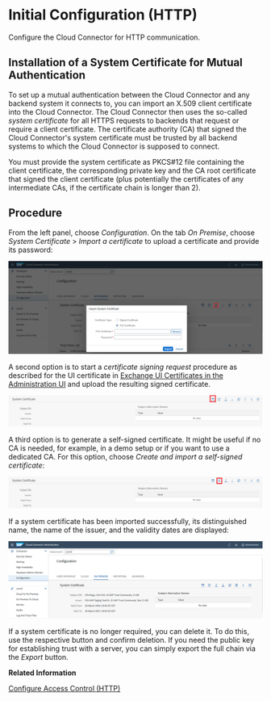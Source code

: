 <!-- loio3f974eae3cba4dafa274ec59f69daba6 -->

# Initial Configuration \(HTTP\)

Configure the Cloud Connector for HTTP communication.



<a name="loio3f974eae3cba4dafa274ec59f69daba6__section_N1001A_N10011_N10001"/>

## Installation of a System Certificate for Mutual Authentication

To set up a mutual authentication between the Cloud Connector and any backend system it connects to, you can import an X.509 client certificate into the Cloud Connector. The Cloud Connector then uses the so-called *system certificate* for all HTTPS requests to backends that request or require a client certificate. The certificate authority \(CA\) that signed the Cloud Connector's system certificate must be trusted by all backend systems to which the Cloud Connector is supposed to connect.

You must provide the system certificate as PKCS\#12 file containing the client certificate, the corresponding private key and the CA root certificate that signed the client certificate \(plus potentially the certificates of any intermediate CAs, if the certificate chain is longer than 2\).



<a name="loio3f974eae3cba4dafa274ec59f69daba6__section_rdy_tpb_vfb"/>

## Procedure

From the left panel, choose *Configuration*. On the tab *On Premise*, choose *System Certificate* \> *Import a certificate* to upload a certificate and provide its password:

![](images/SCC_CS_InitialConfigHTTP_-_Import_Certificate_83822ed.png)

A second option is to start a *certificate signing request* procedure as described for the UI certificate in [Exchange UI Certificates in the Administration UI](exchange-ui-certificates-in-the-administration-ui-b70bf16.md) and upload the resulting signed certificate.

![](images/SCC_CS_InitialConfigHTTP_-_CSR_45302a1.png)

A third option is to generate a self-signed certificate. It might be useful if no CA is needed, for example, in a demo setup or if you want to use a dedicated CA. For this option, choose *Create and import a self-signed certificate*:

![](images/SCC_CS_InitialConfigHTTP_-_Certificate_Selfsigned_e82bc08.png)

If a system certificate has been imported successfully, its distinguished name, the name of the issuer, and the validity dates are displayed:

![](images/SCC_CS_InitialConfigHTTP_-_ImportCertificate_Result_e78de6b.png)

If a system certificate is no longer required, you can delete it. To do this, use the respective button and confirm deletion. If you need the public key for establishing trust with a server, you can simply export the full chain via the *Export* button.

**Related Information**  


[Configure Access Control \(HTTP\)](configure-access-control-http-e7d4927.md "Specify the backend systems that can be accessed by your cloud applications using HTTP.")

